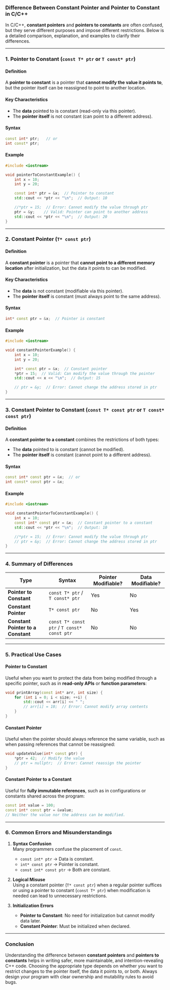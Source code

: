 ### **Difference Between Constant Pointer and Pointer to Constant in C/C++**

In C/C++, **constant pointers** and **pointers to constants** are often confused, but they serve different purposes and impose different restrictions. Below is a detailed comparison, explanation, and examples to clarify their differences.

---

### **1. Pointer to Constant (`const T* ptr` or `T const* ptr`)**

#### **Definition**  
A **pointer to constant** is a pointer that **cannot modify the value it points to**, but the pointer itself can be reassigned to point to another location.

#### **Key Characteristics**  
- The **data** pointed to is constant (read-only via this pointer).  
- The **pointer itself** is not constant (can point to a different address).  

#### **Syntax**  
```cpp
const int* ptr;   // or
int const* ptr;
```

#### **Example**  
```cpp
#include <iostream>

void pointerToConstantExample() {
    int x = 10;
    int y = 20;

    const int* ptr = &x;  // Pointer to constant
    std::cout << *ptr << "\n";  // Output: 10

    //*ptr = 15;  // Error: Cannot modify the value through ptr
    ptr = &y;    // Valid: Pointer can point to another address
    std::cout << *ptr << "\n";  // Output: 20
}
```

---

### **2. Constant Pointer (`T* const ptr`)**

#### **Definition**  
A **constant pointer** is a pointer that **cannot point to a different memory location** after initialization, but the data it points to can be modified.

#### **Key Characteristics**  
- The **data** is not constant (modifiable via this pointer).  
- The **pointer itself** is constant (must always point to the same address).  

#### **Syntax**  
```cpp
int* const ptr = &x;  // Pointer is constant
```

#### **Example**  
```cpp
#include <iostream>

void constantPointerExample() {
    int x = 10;
    int y = 20;

    int* const ptr = &x;  // Constant pointer
    *ptr = 15;  // Valid: Can modify the value through the pointer
    std::cout << x << "\n";  // Output: 15

    // ptr = &y;  // Error: Cannot change the address stored in ptr
}
```

---

### **3. Constant Pointer to Constant (`const T* const ptr` or `T const* const ptr`)**

#### **Definition**  
A **constant pointer to a constant** combines the restrictions of both types:
- The **data** pointed to is constant (cannot be modified).  
- The **pointer itself** is constant (cannot point to a different address).  

#### **Syntax**  
```cpp
const int* const ptr = &x;  // or
int const* const ptr = &x;
```

#### **Example**  
```cpp
#include <iostream>

void constantPointerToConstantExample() {
    int x = 10;
    const int* const ptr = &x;  // Constant pointer to a constant
    std::cout << *ptr << "\n";  // Output: 10

    //*ptr = 15;  // Error: Cannot modify the value through ptr
    // ptr = &y;  // Error: Cannot change the address stored in ptr
}
```

---

### **4. Summary of Differences**

| **Type**                          | **Syntax**                | **Pointer Modifiable?** | **Data Modifiable?** |
|-----------------------------------|---------------------------|--------------------------|-----------------------|
| **Pointer to Constant**           | `const T* ptr` / `T const* ptr` | Yes                      | No                    |
| **Constant Pointer**              | `T* const ptr`            | No                       | Yes                   |
| **Constant Pointer to a Constant**| `const T* const ptr` / `T const* const ptr` | No                       | No                    |

---

### **5. Practical Use Cases**

#### **Pointer to Constant**  
Useful when you want to protect the data from being modified through a specific pointer, such as in **read-only APIs** or **function parameters**:
```cpp
void printArray(const int* arr, int size) {
    for (int i = 0; i < size; ++i) {
        std::cout << arr[i] << " ";
        // arr[i] = 10;  // Error: Cannot modify array contents
    }
}
```

#### **Constant Pointer**  
Useful when the pointer should always reference the same variable, such as when passing references that cannot be reassigned:
```cpp
void updateValue(int* const ptr) {
    *ptr = 42;  // Modify the value
    // ptr = nullptr;  // Error: Cannot reassign the pointer
}
```

#### **Constant Pointer to a Constant**  
Useful for **fully immutable references**, such as in configurations or constants shared across the program:
```cpp
const int value = 100;
const int* const ptr = &value;
// Neither the value nor the address can be modified.
```

---

### **6. Common Errors and Misunderstandings**

1. **Syntax Confusion**  
   Many programmers confuse the placement of `const`.  
   - `const int* ptr` → Data is constant.  
   - `int* const ptr` → Pointer is constant.  
   - `const int* const ptr` → Both are constant.  

2. **Logical Misuse**  
   Using a constant pointer (`T* const ptr`) when a regular pointer suffices or using a pointer to constant (`const T* ptr`) when modification is needed can lead to unnecessary restrictions.

3. **Initialization Errors**  
   - **Pointer to Constant**: No need for initialization but cannot modify data later.  
   - **Constant Pointer**: Must be initialized when declared.  

---

### **Conclusion**  
Understanding the difference between **constant pointers** and **pointers to constants** helps in writing safer, more maintainable, and intention-revealing C++ code. Choosing the appropriate type depends on whether you want to restrict changes to the pointer itself, the data it points to, or both. Always design your program with clear ownership and mutability rules to avoid bugs.
